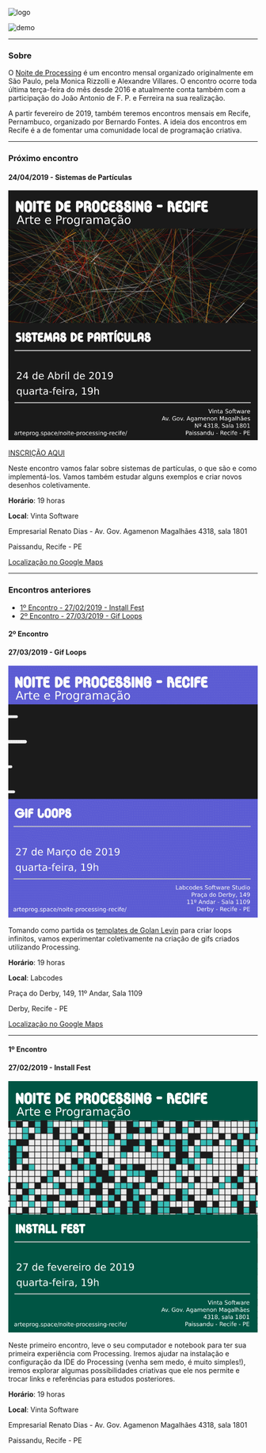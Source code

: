 ![logo](https://garoa.net.br/w/images/Logondp.png)

![demo](https://berinhard.github.io/sketches/s_054/cover.png)

<hr>

### Sobre

O [Noite de Processing](https://garoa.net.br/wiki/Noite_de_Processing) é um encontro mensal organizado originalmente em São Paulo, pela Monica Rizzolli e Alexandre Villares. O encontro ocorre toda última terça-feira do mês desde 2016 e atualmente conta também com a participação do João Antonio de F. P. e Ferreira na sua realização.

A partir fevereiro de 2019, também teremos encontros mensais em Recife, Pernambuco, organizado por Bernardo Fontes. A ideia dos encontros em Recife é a de fomentar uma comunidade local de programação criativa.

<hr>



### Próximo encontro
#### 24/04/2019 - Sistemas de Partículas

![encontro03](https://raw.githubusercontent.com/arteprog/noite-processing-recife/master/convites/2019_04_24.png)

[INSCRIÇÃO AQUI](https://forms.gle/1WGkKdX1YQeEjW7N6)

Neste encontro vamos falar sobre sistemas de partículas, o que são e como implementá-los. Vamos também estudar alguns exemplos e criar novos desenhos coletivamente.

**Horário**: 19 horas

**Local**: Vinta Software

Empresarial Renato Dias - Av. Gov. Agamenon Magalhães 4318, sala 1801

Paissandu, Recife - PE

[Localização no Google Maps](https://goo.gl/maps/xbCHq11KZ6tRo1TD8)

<hr>

### Encontros anteriores

- [1º Encontro - 27/02/2019 - Install Fest](#1º-encontro)
- [2º Encontro - 27/03/2019 - Gif Loops](#2º-encontro)

#### 2º Encontro
#### 27/03/2019 - Gif Loops

![encontro02](https://raw.githubusercontent.com/arteprog/noite-processing-recife/master/convites/2019_03_27.gif)

Tomando como partida os [templates de Golan Levin](https://github.com/golanlevin/LoopTemplates) para criar loops infinitos, vamos experimentar coletivamente na criação de gifs criados utilizando Processing.

**Horário**: 19 horas

**Local**: Labcodes

Praça do Derby, 149, 11º Andar, Sala 1109

Derby, Recife - PE

[Localização no Google Maps](https://goo.gl/maps/MDbf5NTUBWG2)

<hr>

#### 1º Encontro
#### 27/02/2019 - Install Fest

![encontro01](https://raw.githubusercontent.com/arteprog/noite-processing-recife/master/convites/2019_02_27.png)

Neste primeiro encontro, leve o seu computador e notebook para ter sua primeira experiência com Processing. Iremos ajudar na instalação e configuração da IDE do Processing (venha sem medo, é muito simples!), iremos explorar algumas possibilidades criativas que ele nos permite e trocar links e referências para estudos posteriores.

**Horário**: 19 horas

**Local**: Vinta Software

Empresarial Renato Dias - Av. Gov. Agamenon Magalhães 4318, sala 1801

Paissandu, Recife - PE
